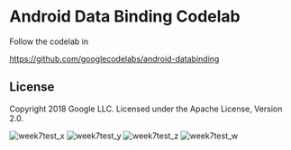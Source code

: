 Android Data Binding Codelab
=============================================
Follow the codelab in

https://github.com/googlecodelabs/android-databinding


License
--------

Copyright 2018 Google LLC. Licensed under the Apache License, Version 2.0.

![week7test_x](https://user-images.githubusercontent.com/10855748/53280173-45ebc200-36e5-11e9-976f-7b45ed7b06cd.jpg)
![week7test_y](https://user-images.githubusercontent.com/10855748/53280174-46845880-36e5-11e9-85a8-2291b3c4da7c.jpg)
![week7test_z](https://user-images.githubusercontent.com/10855748/53280175-46845880-36e5-11e9-8e14-6365ba7bc977.jpg)
![week7test_w](https://user-images.githubusercontent.com/10855748/53280176-46845880-36e5-11e9-9e64-257cfd441ec8.jpg)
